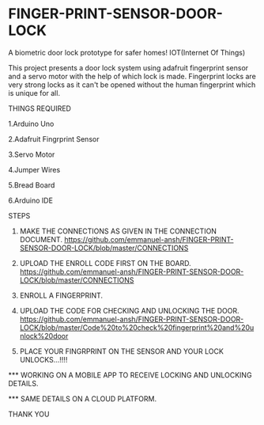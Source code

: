 # FINGER-PRINT-SENSOR-DOOR-LOCK
 A biometric door lock prototype for safer homes! IOT(Internet Of Things)

This project presents a door lock system using adafruit fingerprint sensor and a servo motor with the help of which lock is made.
Fingerprint locks are very strong locks as it can't be opened without the human fingerprint which is unique for all.

THINGS REQUIRED 

1.Arduino Uno

2.Adafruit Fingrprint Sensor

3.Servo Motor

4.Jumper Wires

5.Bread Board

6.Arduino IDE


STEPS

1. MAKE THE CONNECTIONS AS GIVEN IN THE CONNECTION DOCUMENT.
https://github.com/emmanuel-ansh/FINGER-PRINT-SENSOR-DOOR-LOCK/blob/master/CONNECTIONS

2. UPLOAD THE ENROLL CODE FIRST ON THE BOARD.
https://github.com/emmanuel-ansh/FINGER-PRINT-SENSOR-DOOR-LOCK/blob/master/CONNECTIONS

3. ENROLL A FINGERPRINT.

4. UPLOAD THE CODE FOR CHECKING AND UNLOCKING THE DOOR.
https://github.com/emmanuel-ansh/FINGER-PRINT-SENSOR-DOOR-LOCK/blob/master/Code%20to%20check%20fingerprint%20and%20unlock%20door

5. PLACE YOUR FINGRPRINT ON THE SENSOR AND YOUR LOCK UNLOCKS...!!!!




*** WORKING ON A MOBILE APP TO RECEIVE LOCKING AND UNLOCKING DETAILS.

*** SAME DETAILS ON A CLOUD PLATFORM.

THANK YOU
